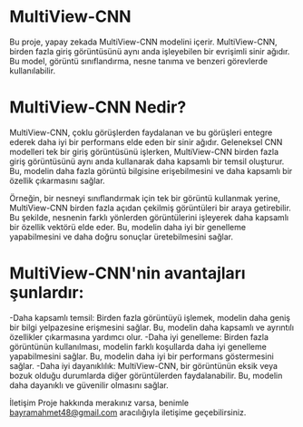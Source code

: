 # MultiView-CNN
Bu proje, yapay zekada MultiView-CNN modelini içerir. MultiView-CNN, birden fazla giriş görüntüsünü aynı anda işleyebilen bir evrişimli sinir ağıdır. Bu model, görüntü sınıflandırma, nesne tanıma ve benzeri görevlerde kullanılabilir.

# MultiView-CNN Nedir?
MultiView-CNN, çoklu görüşlerden faydalanan ve bu görüşleri entegre ederek daha iyi bir performans elde eden bir sinir ağıdır. Geleneksel CNN modelleri tek bir giriş görüntüsünü işlerken, MultiView-CNN birden fazla giriş görüntüsünü aynı anda kullanarak daha kapsamlı bir temsil oluşturur. Bu, modelin daha fazla görüntü bilgisine erişebilmesini ve daha kapsamlı bir özellik çıkarmasını sağlar.

Örneğin, bir nesneyi sınıflandırmak için tek bir görüntü kullanmak yerine, MultiView-CNN birden fazla açıdan çekilmiş görüntüleri bir araya getirebilir. Bu şekilde, nesnenin farklı yönlerden görüntülerini işleyerek daha kapsamlı bir özellik vektörü elde eder. Bu, modelin daha iyi bir genelleme yapabilmesini ve daha doğru sonuçlar üretebilmesini sağlar.

# MultiView-CNN'nin avantajları şunlardır:

-Daha kapsamlı temsil: Birden fazla görüntüyü işlemek, modelin daha geniş bir bilgi yelpazesine erişmesini sağlar. Bu, modelin daha kapsamlı ve ayrıntılı özellikler çıkarmasına yardımcı olur.
-Daha iyi genelleme: Birden fazla görüntünün kullanılması, modelin farklı koşullarda daha iyi genelleme yapabilmesini sağlar. Bu, modelin daha iyi bir performans göstermesini sağlar.
-Daha iyi dayanıklılık: MultiView-CNN, bir görüntünün eksik veya bozuk olduğu durumlarda diğer görüntülerden faydalanabilir. Bu, modelin daha dayanıklı ve güvenilir olmasını sağlar.

İletişim
Proje hakkında merakınız varsa, benimle bayramahmet48@gmail.com aracılığıyla iletişime geçebilirsiniz.
